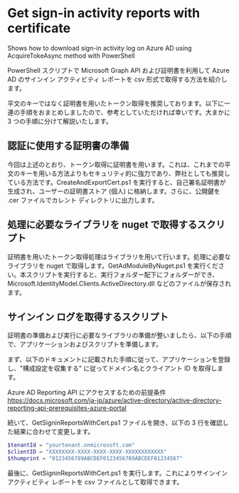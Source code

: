 # Get sign-in activity reports with certificate
Shows how to download sign-in activity log on Azure AD using AcquireTokeAsync method with PowerShell

PowerShell スクリプトで Microsoft Graph API および証明書を利用して Azure AD のサインイン アクティビティ レポートを csv 形式で取得する方法を紹介します。

平文のキーではなく証明書を用いたトークン取得を推奨しております。以下に一連の手順をおまとめしましたので、参考としていただければ幸いです。大まかに 3 つの手順に分けて解説いたします。

## 認証に使用する証明書の準備

今回は上述のとおり、トークン取得に証明書を用います。これは、これまでの平文のキーを用いる方法よりもセキュリティ的に強力であり、弊社としても推奨している方法です。CreateAndExportCert.ps1 を実行すると、自己署名証明書が生成され、ユーザーの証明書ストア (個人) に格納します。さらに、公開鍵を .cer ファイルでカレント ディレクトリに出力します。

## 処理に必要なライブラリを nuget で取得するスクリプト

証明書を用いたトークン取得処理はライブラリを用いて行います。処理に必要なライブラリを nuget で取得します。GetAdModuleByNuget.ps1 を実行ください。本スクリプトを実行すると、実行フォルダー配下にフォルダーができ、Microsoft.IdentityModel.Clients.ActiveDirectory.dll などのファイルが保存されます。

## サインイン ログを取得するスクリプト

証明書の準備および実行に必要なライブラリの準備が整いましたら、以下の手順で、アプリケーションおよびスクリプトを準備します。

まず、以下のドキュメントに記載された手順に従って、アプリケーションを登録し、"構成設定を収集する" に従ってドメイン名とクライアント ID を取得します。

Azure AD Reporting API にアクセスするための前提条件
https://docs.microsoft.com/ja-jp/azure/active-directory/active-directory-reporting-api-prerequisites-azure-portal

続いて、GetSigninReportsWithCert.ps1 ファイルを開き、以下の 3 行を確認した結果に合わせて変更します。

```powershell
$tenantId = "yourtenant.onmicrosoft.com"
$clientID = "XXXXXXXX-XXXX-XXXX-XXXX-XXXXXXXXXXXX"
$thumprint = "0123456789ABCDEF0123456789ABCDEF01234567"
```

最後に、GetSigninReportsWithCert.ps1 を実行します。これによりサインイン アクティビティ レポートを csv ファイルとして取得できます。
